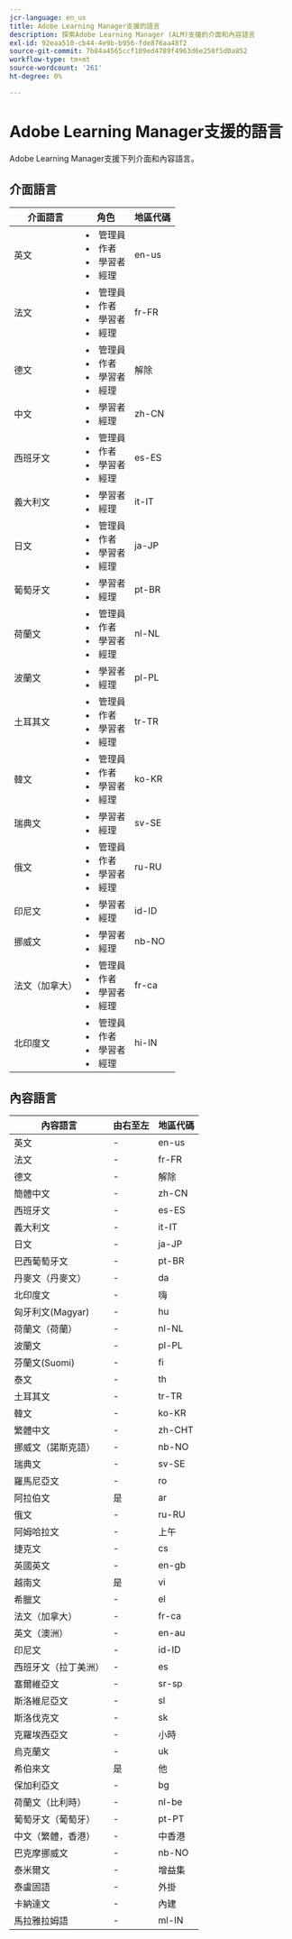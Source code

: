```yaml
---
jcr-language: en_us
title: Adobe Learning Manager支援的語言
description: 探索Adobe Learning Manager (ALM)支援的介面和內容語言
exl-id: 92eaa510-cb44-4e9b-b956-fde876aa48f2
source-git-commit: 7b84a4565ccf109ed4789f4963d6e250f5d0a852
workflow-type: tm+mt
source-wordcount: '261'
ht-degree: 0%

---
```


# Adobe Learning Manager支援的語言

Adobe Learning Manager支援下列介面和內容語言。

## 介面語言

| 介面語言 | 角色 | 地區代碼 |
|---|---|---|
| 英文 | <li>管理員</li><li>作者</li><li>學習者</li><li>經理</li> | en-us |
| 法文 | <li>管理員</li><li>作者</li><li>學習者</li><li>經理</li> | fr-FR |
| 德文 | <li>管理員</li><li>作者</li><li>學習者</li><li>經理</li> | 解除 |
| 中文 | <li>學習者</li><li>經理</li> | zh-CN |
| 西班牙文 | <li>管理員</li><li>作者</li><li>學習者</li><li>經理</li> | es-ES |
| 義大利文 | <li>學習者</li><li>經理</li> | it-IT |
| 日文 | <li>管理員</li><li>作者</li><li>學習者</li><li>經理</li> | ja-JP |
| 葡萄牙文 | <li>學習者</li><li>經理</li> | pt-BR |
| 荷蘭文 | <li>管理員</li><li>作者</li><li>學習者</li><li>經理</li> | nl-NL |
| 波蘭文 | <li>學習者</li><li>經理</li> | pl-PL |
| 土耳其文 | <li>管理員</li><li>作者</li><li>學習者</li><li>經理</li> | tr-TR |
| 韓文 | <li>管理員</li><li>作者</li><li>學習者</li><li>經理</li> | ko-KR |
| 瑞典文 | <li>學習者</li><li>經理</li> | sv-SE |
| 俄文 | <li>管理員</li><li>作者</li><li>學習者</li><li>經理</li> | ru-RU |
| 印尼文 | <li>學習者</li><li>經理</li> | id-ID |
| 挪威文 | <li>學習者</li><li>經理</li> | nb-NO |
| 法文（加拿大） | <li>管理員</li><li>作者</li><li>學習者</li><li>經理</li> | fr-ca |
| 北印度文 | <li>管理員</li><li>作者</li><li>學習者</li><li>經理</li> | hi-IN |

## 內容語言

| 內容語言 | 由右至左 | 地區代碼 |
|---|---|---|
| 英文 | - | en-us |
| 法文 | - | fr-FR |
| 德文 | - | 解除 |
| 簡體中文 | - | zh-CN |
| 西班牙文 | - | es-ES |
| 義大利文 | - | it-IT |
| 日文 | - | ja-JP |
| 巴西葡萄牙文 | - | pt-BR |
| 丹麥文（丹麥文） | - | da |
| 北印度文 | - | 嗨 |
| 匈牙利文(Magyar) | - | hu |
| 荷蘭文（荷蘭） | - | nl-NL |
| 波蘭文 | - | pl-PL |
| 芬蘭文(Suomi) | - | fi |
| 泰文 | - | th |
| 土耳其文 | - | tr-TR |
| 韓文 | - | ko-KR |
| 繁體中文 | - | zh-CHT |
| 挪威文（諾斯克語） | - | nb-NO |
| 瑞典文 | - | sv-SE |
| 羅馬尼亞文 | - | ro |
| 阿拉伯文 | 是 | ar |
| 俄文 | - | ru-RU |
| 阿姆哈拉文 | - | 上午 |
| 捷克文 | - | cs |
| 英國英文 | - | en-gb |
| 越南文 | 是 | vi |
| 希臘文 | - | el |
| 法文（加拿大） | - | fr-ca |
| 英文（澳洲） | - | en-au |
| 印尼文 | - | id-ID |
| 西班牙文（拉丁美洲） | - | es |
| 塞爾維亞文 | - | sr-sp |
| 斯洛維尼亞文 | - | sl |
| 斯洛伐克文 | - | sk |
| 克羅埃西亞文 | - | 小時 |
| 烏克蘭文 | - | uk |
| 希伯來文 | 是 | 他 |
| 保加利亞文 | - | bg |
| 荷蘭文（比利時） | - | nl-be |
| 葡萄牙文（葡萄牙） | - | pt-PT |
| 中文（繁體，香港） | - | 中香港 |
| 巴克摩挪威文 | - | nb-NO |
| 泰米爾文 | - | 增益集 |
| 泰盧固語 | - | 外掛 |
| 卡納達文 | - | 內建 |
| 馬拉雅拉姆語 | - | ml-IN |

